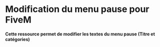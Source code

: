 # Modification du menu pause pour FiveM
#### Cette ressource permet de modifier les textes du menu pause (Titre et catégories)
